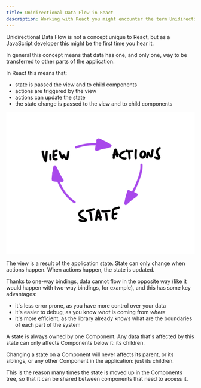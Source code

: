 ```yaml
---
title: Unidirectional Data Flow in React
description: Working with React you might encounter the term Unidirectional Data Flow. What does it mean?
---
```


Unidirectional Data Flow is not a concept unique to React, but as a JavaScript developer this might be the first time you hear it.

In general this concept means that data has one, and only one, way to be transferred to other parts of the application.

In React this means that:

- state is passed the view and to child components
- actions are triggered by the view
- actions can update the state
- the state change is passed to the view and to child components

![View-actions-state](view-actions-state.png)

The view is a result of the application state. State can only change when actions happen. When actions happen, the state is updated.

Thanks to one-way bindings, data cannot flow in the opposite way (like it would happen with two-way bindings, for example), and this has some key advantages:

- it's less error prone, as you have more control over your data
- it's easier to debug, as you know _what_ is coming from _where_
- it's more efficient, as the library already knows what are the boundaries of each part of the system

A state is always owned by one Component. Any data that's affected by this state can only affects Components below it: its children.

Changing a state on a Component will never affects its parent, or its siblings, or any other Component in the application: just its children.

This is the reason many times the state is moved up in the Components tree, so that it can be shared between components that need to access it.
